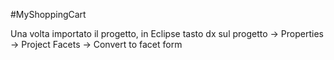#MyShoppingCart

Una volta importato il progetto, in Eclipse tasto dx sul progetto -> Properties -> Project Facets -> Convert to facet form
